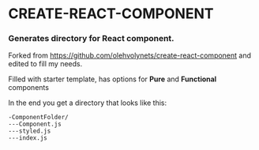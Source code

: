 # CREATE-REACT-COMPONENT

### Generates directory for React component.

Forked from https://github.com/olehvolynets/create-react-component and edited to fill my needs.


Filled with starter template, has options for **Pure** and **Functional** components

In the end you get a directory that looks like this:

```
-ComponentFolder/
---Component.js
---styled.js
---index.js
```
